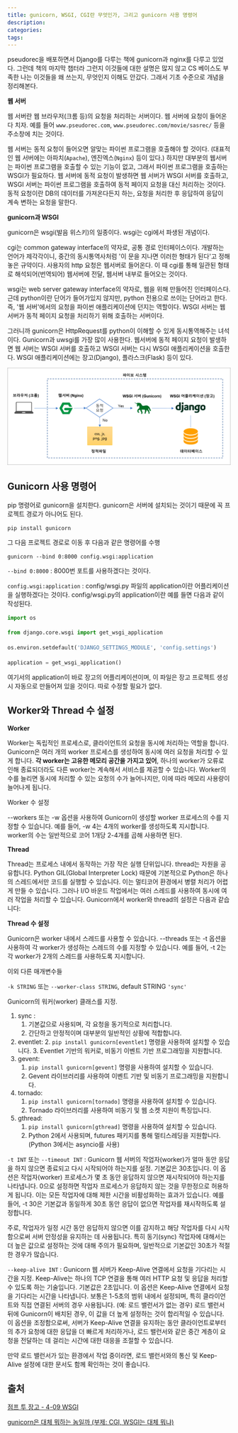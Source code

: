 ```yaml
---
title: gunicorn, WSGI, CGI란 무엇인가, 그리고 gunicorn 사용 명령어
description:
categories:
tags:
---
```


pseudorec을 배포하면서 Django를 다루는 책에 gunicorn과 nginx를 다루고 있었다. 그런데 책의 마지막 챕터라 그런지 이것들에 대한 설명은 많지 않고 CS 베이스도 부족한 나는 이것들을 왜 쓰는지, 무엇인지 이해도 안갔다. 그래서 기초 수준으로 개념을 정리해본다.


**웹 서버**

웹 서버란 웹 브라우저(크롬 등)의 요청을 처리하는 서버이다. 웹 서버에 요청이 들어온다 치자. 예를 들어 ```www.pseudorec.com```, ```www.pseudorec.com/movie/sasrec/``` 등을 주소창에 치는 것이다.


웹 서버는 동적 요청이 들어오면 알맞는 파이썬 프로그램을 호출해야 할 것이다. (대표적인 웹 서버에는 아파치(`Apache`), 엔진엑스(`Nginx`) 등이 있다.) 하지만 대부분의 웹서버는 파이썬 프로그램을 호출할 수 있는 기능이 없고, 그래서 파이썬 프로그램을 호출하는 WSGI가 필요하다.
웹 서버에 동적 요청이 발생하면 웹 서버가 WSGI 서버를 호출하고, WSGI 서버는 파이썬 프로그램을 호출하여 동적 페이지 요청을 대신 처리하는 것이다. 동적 요청이란 DB의 데이터를 가져온다든지 하는, 요청을 처리한 후 응답하여 응답이 계속 변하는 요청을 말한다.  

**gunicorn과 WSGI**

gunicorn은 wsgi(발음 위스키)의 일종이다. wsgi는 cgi에서 파생된 개념이다.

cgi는 common gateway interface의 약자로, 공통 경로 인터페이스이다. 개발하는 언어가 제각각이니, 중간의 동시통역사처럼 '이 문을 지나면 이러한 형태가 된다'고 정해놓은 규약이다.
사용자의 http 요청은 웹서버로 들어온다. 이 때 cgi를 통해 일관된 형태로 해석되어(번역되어) 웹서버에 전달, 웹서버 내부로 들어오는 것이다.

wsgi는 web server gateway interface의 약자로, 웹을 위해 만들어진 인터페이스다. 근데 python이란 단어가 들어가있지 않지만, python 전용으로 쓰이는 단어라고 한다. 즉, '웹 서버'에서의 요청을 파이썬 애플리케이션에 던지는 역할이다.
WSGI 서버는 웹서버가 동적 페이지 요청을 처리하기 위해 호출하는 서버이다.

그러니까 gunicorn은 HttpRequest를 python이 이해할 수 있게 동시통역해주는 녀석이다. Gunicorn과 uwsgi를 가장 많이 사용한다.
웹서버에 동적 페이지 요청이 발생하면 웹 서버는 WSGI 서버를 호출하고 WSGI 서버는 다시 WSGI 애플리케이션을 호출한다.
WSGI 애플리케이션에는 장고(Django), 플라스크(Flask) 등이 있다.

![0](/assets/images/wsgi_diagram.png)


## Gunicorn 사용 명령어
pip 명령어로 gunicorn을 설치한다. gunicorn은 서버에 설치되는 것이기 때문에 꼭 프로젝트 경로가 아니어도 된다.
```shell
pip install gunicorn
```

그 다음 프로젝트 경로로 이동 후 다음과 같은 명령어를 수행
```shell
gunicorn --bind 0:8000 config.wsgi:application
```
`--bind 0:8000` : 8000번 포트를 사용하겠다는 것이다.

`config.wsgi:application` : config/wsgi.py 파일의 application이란 어플리케이션을 실행하겠다는 것이다.
config/wsgi.py의 application이란 예를 들면 다음과 같이 작성된다.

```python
import os

from django.core.wsgi import get_wsgi_application

os.environ.setdefault('DJANGO_SETTINGS_MODULE', 'config.settings')

application = get_wsgi_application()
```

여기서의 application이 바로 장고의 어플리케이션이며, 이 파일은 장고 프로젝트 생성시 자동으로 만들어져 있을 것이다. 따로 수정할 필요가 없다.

## Worker와 Thread 수 설정

**Worker**

Worker는 독립적인 프로세스로, 클라이언트의 요청을 동시에 처리하는 역할을 합니다.
Gunicorn은 여러 개의 worker 프로세스를 생성하여 동시에 여러 요청을 처리할 수 있게 합니다.
**각 worker는 고유한 메모리 공간을 가지고 있어**, 하나의 worker가 오류로 인해 종료되더라도 다른 worker는 계속해서 서비스를 제공할 수 있습니다.
Worker의 수를 늘리면 동시에 처리할 수 있는 요청의 수가 늘어나지만, 이에 따라 메모리 사용량이 늘어나게 됩니다.

Worker 수 설정

--workers 또는 -w 옵션을 사용하여 Gunicorn이 생성할 worker 프로세스의 수를 지정할 수 있습니다. 예를 들어, -w 4는 4개의 worker를 생성하도록 지시합니다.
worker의 수는 일반적으로 코어 1개당 2-4개를 곱해 사용하면 된다.


**Thread** 

Thread는 프로세스 내에서 동작하는 가장 작은 실행 단위입니다. thread는 자원을 공유합니다.
Python GIL(Global Interpreter Lock) 때문에 기본적으로 Python은 하나의 스레드에서만 코드를 실행할 수 있습니다. 이는 멀티코어 환경에서 병렬 처리가 어렵게 만들 수 있습니다.
그러나 I/O 바운드 작업에서는 여러 스레드를 사용하여 동시에 여러 작업을 처리할 수 있습니다.
Gunicorn에서 worker와 thread의 설정은 다음과 같습니다:

**Thread 수 설정**

Gunicorn은 worker 내에서 스레드를 사용할 수 있습니다. --threads 또는 -t 옵션을 사용하여 각 worker가 생성하는 스레드의 수를 지정할 수 있습니다. 예를 들어, -t 2는 각 worker가 2개의 스레드를 사용하도록 지시합니다.

이외 다른 매개변수들

`-k STRING` 또는 `--worker-class STRING`, default STRING `'sync'`

Gunicorn의 워커(worker) 클래스를 지정.

1. sync :
   1. 기본값으로 사용되며, 각 요청을 동기적으로 처리합니다.
   2. 간단하고 안정적이며 대부분의 일반적인 상황에 적합합니다.
2. eventlet:
   2. `pip install gunicorn[eventlet]` 명령을 사용하여 설치할 수 있습니다.
   3. Eventlet 기반의 워커로, 비동기 이벤트 기반 프로그래밍을 지원합니다.
3. gevent:
   1. `pip install gunicorn[gevent]` 명령을 사용하여 설치할 수 있습니다.
   2. Gevent 라이브러리를 사용하여 이벤트 기반 및 비동기 프로그래밍을 지원합니다.
4. tornado:
   1. `pip install gunicorn[tornado]` 명령을 사용하여 설치할 수 있습니다.
   2. Tornado 라이브러리를 사용하여 비동기 및 웹 소켓 지원이 특징입니다.
5. gthread:
   1. `pip install gunicorn[gthread]` 명령을 사용하여 설치할 수 있습니다.
   2. Python 2에서 사용되며, futures 패키지를 통해 멀티스레딩을 지원합니다. (Python 3에서는 asyncio를 사용)


`-t INT` 또는 `--timeout INT` : Gunicorn 웹 서버의 작업자(worker)가 얼마 동안 응답을 하지 않으면 종료되고 다시 시작되어야 하는지를 설정.
기본값은 30초입니다.
이 옵션은 작업자(worker) 프로세스가 몇 초 동안 응답하지 않으면 재시작되어야 하는지를 나타냅니다.
0으로 설정하면 작업자 프로세스가 응답하지 않는 것을 무한정으로 허용하게 됩니다. 이는 모든 작업자에 대해 제한 시간을 비활성화하는 효과가 있습니다.
예를 들어, -t 30은 기본값과 동일하게 30초 동안 응답이 없으면 작업자를 재시작하도록 설정합니다.

주로, 작업자가 일정 시간 동안 응답하지 않으면 이를 감지하고 해당 작업자를 다시 시작함으로써 서버 안정성을 유지하는 데 사용됩니다. 특히 동기(sync) 작업자에 대해서는 더 높은 값으로 설정하는 것에 대해 주의가 필요하며, 일반적으로 기본값인 30초가 적절한 경우가 많습니다.


`--keep-alive INT` : Gunicorn 웹 서버가 Keep-Alive 연결에서 요청을 기다리는 시간을 지정. Keep-Alive는 하나의 TCP 연결을 통해 여러 HTTP 요청 및 응답을 처리할 수 있도록 하는 기술입니다.
기본값은 2초입니다.
이 옵션은 Keep-Alive 연결에서 요청을 기다리는 시간을 나타냅니다.
보통은 1-5초의 범위 내에서 설정되며, 특히 클라이언트와 직접 연결된 서버의 경우 사용됩니다. (예: 로드 밸런서가 없는 경우)
로드 밸런서 뒤에 Gunicorn이 배치된 경우, 이 값을 더 높게 설정하는 것이 합리적일 수 있습니다.
이 옵션을 조정함으로써, 서버가 Keep-Alive 연결을 유지하는 동안 클라이언트로부터의 추가 요청에 대한 응답을 더 빠르게 처리하거나, 로드 밸런서와 같은 중간 계층이 요청을 전달하는 데 걸리는 시간에 대한 대응을 조절할 수 있습니다.

만약 로드 밸런서가 있는 환경에서 작업 중이라면, 로드 밸런서와의 통신 및 Keep-Alive 설정에 대한 문서도 함께 확인하는 것이 좋습니다.

출처
---
[점프 투 장고 - 4-09 WSGI](https://wikidocs.net/75556)

[gunicorn은 대체 뭐하는 놈일까 (부제: CGI, WSGI는 대체 뭐냐)](https://this-programmer.tistory.com/345)